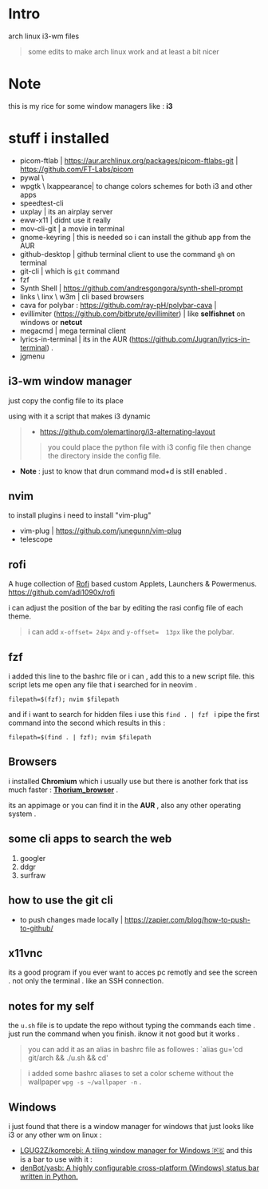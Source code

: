 # Intro

arch linux  i3-wm files 
> some edits to make arch linux work and at least a bit nicer 

# Note
this is my rice for some window managers like : **i3**

# stuff i installed 

- picom-ftlab | https://aur.archlinux.org/packages/picom-ftlabs-git | https://github.com/FT-Labs/picom 
- pywal \ 
- wpgtk \ lxappearance| to change colors schemes for both i3 and other apps
- speedtest-cli
- uxplay | its an airplay server
- eww-x11 | didnt use it really
- mov-cli-git | a movie in terminal
- gnome-keyring | this is needed so i can install the github app from the AUR
- github-desktop | github terminal client to use the command `gh` on terminal
- git-cli |  which is `git` command
- fzf 
- Synth Shell | https://github.com/andresgongora/synth-shell-prompt
- links \ linx \ w3m | cli based browsers 
- cava for polybar : https://github.com/ray-pH/polybar-cava | 
- evillimiter (https://github.com/bitbrute/evillimiter) | like **selfishnet** on windows or **netcut**
- megacmd | mega terminal client
- lyrics-in-terminal | its in the AUR (https://github.com/Jugran/lyrics-in-terminal) .
- jgmenu


## i3-wm window manager
just copy the config file to its place 

using with it a script that makes i3 dynamic 
> - https://github.com/olemartinorg/i3-alternating-layout 
> > you could place the python file with i3 config file then change the directory inside the config file.
- **Note** : just to know that drun command mod+d is still enabled . 
## nvim 
to install plugins i need to install "vim-plug"
- vim-plug | https://github.com/junegunn/vim-plug
- telescope

## rofi 
A huge collection of [Rofi](https://github.com/davatorium/rofi) based custom Applets, Launchers & Powermenus.
https://github.com/adi1090x/rofi

i can adjust the position of the bar by editing the rasi config file of each theme. 
> i can add `x-offset= 24px` and `y-offset=  13px` like the polybar.

## fzf
i added this line to the bashrc file or i can , add this to a new script file. this script lets me open any file that i searched for in neovim . 
```
filepath=$(fzf); nvim $filepath
```
and if i want to search for hidden files i use this `find . | fzf ` i pipe the first command into the second which results in this : 
```
filepath=$(find . | fzf); nvim $filepath
```

## Browsers 
i installed **Chromium** which i usually use but there is another fork that iss much faster : **[Thorium_browser](https://thorium.rocks/)** .


its an appimage or you can find it in the **AUR** , also any other operating system . 

## some cli apps to search the web

1. googler
2. ddgr
3. surfraw 

## how to use the git cli 

- to push changes made locally | https://zapier.com/blog/how-to-push-to-github/


## x11vnc 
its a good program if you ever want to acces pc remotly and see the screen . not only the terminal . like an SSH connection.



## notes for my self
the `u.sh` file is to update the repo without typing the commands each time . just run the command when you finish. iknow it not good but it works . 
> you can add it as an alias in bashrc file as followes : 
`alias gu='cd git/arch && ./u.sh && cd' 

> i added some bashrc aliases to set a color scheme without the wallpaper `wpg -s ~/wallpaper -n` .



## Windows 
i just found that there is a window manager for windows that just looks like i3 or any other wm on linux : 
- [LGUG2Z/komorebi: A tiling window manager for Windows 🇵🇸](https://github.com/LGUG2Z/komorebi)
and this is a bar to use with it :
- [denBot/yasb: A highly configurable cross-platform (Windows) status bar written in Python.](https://github.com/DenBot/yasb)

